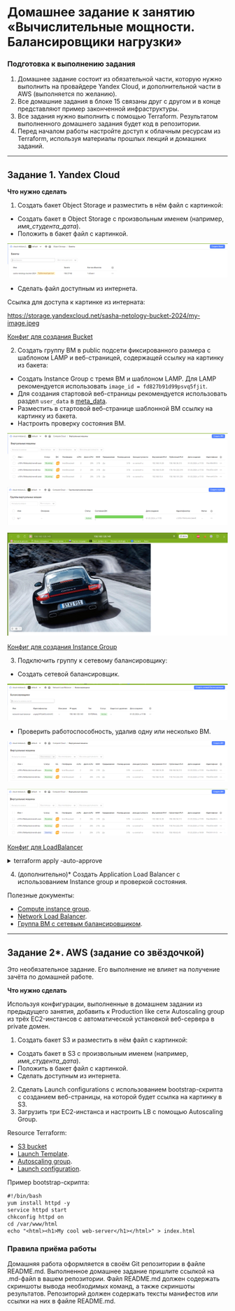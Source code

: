 # Домашнее задание к занятию «Вычислительные мощности. Балансировщики нагрузки»  

### Подготовка к выполнению задания

1. Домашнее задание состоит из обязательной части, которую нужно выполнить на провайдере Yandex Cloud, и дополнительной части в AWS (выполняется по желанию). 
2. Все домашние задания в блоке 15 связаны друг с другом и в конце представляют пример законченной инфраструктуры.  
3. Все задания нужно выполнить с помощью Terraform. Результатом выполненного домашнего задания будет код в репозитории. 
4. Перед началом работы настройте доступ к облачным ресурсам из Terraform, используя материалы прошлых лекций и домашних заданий.

---
## Задание 1. Yandex Cloud 

**Что нужно сделать**

1. Создать бакет Object Storage и разместить в нём файл с картинкой:

 - Создать бакет в Object Storage с произвольным именем (например, _имя_студента_дата_).
 - Положить в бакет файл с картинкой.

![Bucket](IMG/Bucket.PNG)


 - Сделать файл доступным из интернета.

 Ссылка для доступа к картинке из интерната:

 https://storage.yandexcloud.net/sasha-netology-bucket-2024/my-image.jpeg


 [Конфиг для создания Bucket](main/bucket.tf)

2. Создать группу ВМ в public подсети фиксированного размера с шаблоном LAMP и веб-страницей, содержащей ссылку на картинку из бакета:

 - Создать Instance Group с тремя ВМ и шаблоном LAMP. Для LAMP рекомендуется использовать `image_id = fd827b91d99psvq5fjit`.
 - Для создания стартовой веб-страницы рекомендуется использовать раздел `user_data` в [meta_data](https://cloud.yandex.ru/docs/compute/concepts/vm-metadata).
 - Разместить в стартовой веб-странице шаблонной ВМ ссылку на картинку из бакета.
 - Настроить проверку состояния ВМ.

![VM из LAMP](<IMG/Виртуальные машины IG.PNG>)

![Instance Group](<IMG/Instance Groupe .PNG>)

![Картинка](IMG/Картинка.PNG)

[Конфиг для создания Instance Group](main/group-instance.tf)


3. Подключить группу к сетевому балансировщику:

 - Создать сетевой балансировщик.

 ![LoadBalancer](IMG/LoadBalancer.PNG)

 - Проверить работоспособность, удалив одну или несколько ВМ.

 ![Удаление одной VM](<IMG/Удаление одной VM.PNG>)

 ![Автоматическое создание VM](<IMG/Автоматическое создание новой VM.PNG>)
 
 [Конфиг для LoadBalancer ](loadbalancer.tf)

<details>
<summary>terraform apply -auto-approve</summary>

```shell
zag1988@mytest-6:~/clopro-homeworks/terraform/main$ terraform apply -auto-approve

Terraform used the selected providers to generate the following execution plan. Resource actions are indicated with the following symbols:
  + create

Terraform will perform the following actions:

  # yandex_compute_instance_group.ig-1 will be created
  + resource "yandex_compute_instance_group" "ig-1" {
      + created_at          = (known after apply)
      + deletion_protection = false
      + folder_id           = "b1g7uad4bpp6ioe1fc7h"
      + id                  = (known after apply)
      + instances           = (known after apply)
      + name                = "ig-1"
      + service_account_id  = (known after apply)
      + status              = (known after apply)

      + allocation_policy {
          + zones = [
              + "ru-central1-a",
            ]
        }

      + deploy_policy {
          + max_creating     = 0
          + max_deleting     = 0
          + max_expansion    = 1
          + max_unavailable  = 2
          + startup_duration = 0
          + strategy         = (known after apply)
        }

      + health_check {
          + healthy_threshold   = 2
          + unhealthy_threshold = 2

          + http_options {
              + path = "/"
              + port = 80
            }
        }

      + instance_template {
          + labels      = (known after apply)
          + metadata    = (known after apply)
          + platform_id = "standard-v1"

          + boot_disk {
              + device_name = (known after apply)
              + mode        = "READ_WRITE"

              + initialize_params {
                  + image_id    = "fd84mbm158mu8bgl45cf"
                  + size        = (known after apply)
                  + snapshot_id = (known after apply)
                  + type        = "network-hdd"
                }
            }

          + network_interface {
              + ip_address   = (known after apply)
              + ipv4         = true
              + ipv6         = (known after apply)
              + ipv6_address = (known after apply)
              + nat          = true
              + network_id   = (known after apply)
              + subnet_ids   = (known after apply)
            }

          + resources {
              + core_fraction = 20
              + cores         = 2
              + memory        = 2
            }

          + scheduling_policy {
              + preemptible = true
            }
        }

      + load_balancer {
          + status_message    = (known after apply)
          + target_group_id   = (known after apply)
          + target_group_name = "target-group"
        }

      + scale_policy {
          + fixed_scale {
              + size = 3
            }
        }
    }

  # yandex_iam_service_account.bucket-sa will be created
  + resource "yandex_iam_service_account" "bucket-sa" {
      + created_at  = (known after apply)
      + description = "service account for bucket"
      + folder_id   = (known after apply)
      + id          = (known after apply)
      + name        = "bucket-sa"
    }

  # yandex_iam_service_account.sa-ig will be created
  + resource "yandex_iam_service_account" "sa-ig" {
      + created_at = (known after apply)
      + folder_id  = (known after apply)
      + id         = (known after apply)
      + name       = "sa-for-ig"
    }

  # yandex_iam_service_account_static_access_key.sa-static-key will be created
  + resource "yandex_iam_service_account_static_access_key" "sa-static-key" {
      + access_key           = (known after apply)
      + created_at           = (known after apply)
      + description          = "static access key for object storage"
      + encrypted_secret_key = (known after apply)
      + id                   = (known after apply)
      + key_fingerprint      = (known after apply)
      + secret_key           = (sensitive value)
      + service_account_id   = (known after apply)
    }

  # yandex_lb_network_load_balancer.load-balancer-1 will be created
  + resource "yandex_lb_network_load_balancer" "load-balancer-1" {
      + created_at          = (known after apply)
      + deletion_protection = (known after apply)
      + folder_id           = (known after apply)
      + id                  = (known after apply)
      + name                = "network-load-balancer"
      + region_id           = (known after apply)
      + type                = "external"

      + attached_target_group {
          + target_group_id = (known after apply)

          + healthcheck {
              + healthy_threshold   = 2
              + interval            = 2
              + name                = "http"
              + timeout             = 1
              + unhealthy_threshold = 2

              + http_options {
                  + path = "/"
                  + port = 80
                }
            }
        }

      + listener {
          + name        = "lb-listener"
          + port        = 80
          + protocol    = (known after apply)
          + target_port = (known after apply)

          + external_address_spec {
              + address    = (known after apply)
              + ip_version = "ipv4"
            }
        }
    }

  # yandex_resourcemanager_folder_iam_member.bucket-admin will be created
  + resource "yandex_resourcemanager_folder_iam_member" "bucket-admin" {
      + folder_id = "b1g7uad4bpp6ioe1fc7h"
      + id        = (known after apply)
      + member    = (known after apply)
      + role      = "storage.admin"
    }

  # yandex_resourcemanager_folder_iam_member.ig-editor will be created
  + resource "yandex_resourcemanager_folder_iam_member" "ig-editor" {
      + folder_id = "b1g7uad4bpp6ioe1fc7h"
      + id        = (known after apply)
      + member    = (known after apply)
      + role      = "admin"
    }

  # yandex_storage_bucket.vp-bucket will be created
  + resource "yandex_storage_bucket" "vp-bucket" {
      + access_key            = (known after apply)
      + acl                   = "public-read"
      + bucket                = "sasha-netology-bucket-2024"
      + bucket_domain_name    = (known after apply)
      + default_storage_class = (known after apply)
      + folder_id             = (known after apply)
      + force_destroy         = false
      + id                    = (known after apply)
      + secret_key            = (sensitive value)
      + website_domain        = (known after apply)
      + website_endpoint      = (known after apply)
    }

  # yandex_storage_object.image will be created
  + resource "yandex_storage_object" "image" {
      + access_key                    = (known after apply)
      + acl                           = "private"
      + bucket                        = (known after apply)
      + content_type                  = (known after apply)
      + id                            = (known after apply)
      + key                           = "my-image.jpeg"
      + object_lock_legal_hold_status = "OFF"
      + secret_key                    = (sensitive value)
      + source                        = "IMG/my-image.jpeg"
    }

  # yandex_vpc_network.netology-network will be created
  + resource "yandex_vpc_network" "netology-network" {
      + created_at                = (known after apply)
      + default_security_group_id = (known after apply)
      + folder_id                 = (known after apply)
      + id                        = (known after apply)
      + labels                    = (known after apply)
      + name                      = "develop"
      + subnet_ids                = (known after apply)
    }

  # yandex_vpc_subnet.public will be created
  + resource "yandex_vpc_subnet" "public" {
      + created_at     = (known after apply)
      + folder_id      = (known after apply)
      + id             = (known after apply)
      + labels         = (known after apply)
      + name           = "public-subnet"
      + network_id     = (known after apply)
      + v4_cidr_blocks = [
          + "192.168.10.0/24",
        ]
      + v6_cidr_blocks = (known after apply)
      + zone           = "ru-central1-a"
    }

Plan: 11 to add, 0 to change, 0 to destroy.

Changes to Outputs:
  + bucket_domain_name        = (known after apply)
  + external_load_balancer_ip = (known after apply)
yandex_iam_service_account.sa-ig: Creating...
yandex_vpc_network.netology-network: Creating...
yandex_iam_service_account.bucket-sa: Creating...
yandex_iam_service_account.sa-ig: Creation complete after 1s [id=aje6ii21pf19pni3svmo]
yandex_resourcemanager_folder_iam_member.ig-editor: Creating...
yandex_vpc_network.netology-network: Creation complete after 2s [id=enp79ot372oaef71oie5]
yandex_vpc_subnet.public: Creating...
yandex_vpc_subnet.public: Creation complete after 1s [id=e9b8hlljbb0ogpmmtav6]
yandex_iam_service_account.bucket-sa: Creation complete after 3s [id=ajevofdv2toqhsglen5u]
yandex_resourcemanager_folder_iam_member.bucket-admin: Creating...
yandex_iam_service_account_static_access_key.sa-static-key: Creating...
yandex_resourcemanager_folder_iam_member.ig-editor: Creation complete after 3s [id=b1g7uad4bpp6ioe1fc7h/admin/serviceAccount:aje6ii21pf19pni3svmo]
yandex_iam_service_account_static_access_key.sa-static-key: Creation complete after 2s [id=ajet6kf1t5a4rk8g2lo0]
yandex_storage_bucket.vp-bucket: Creating...
yandex_resourcemanager_folder_iam_member.bucket-admin: Creation complete after 3s [id=b1g7uad4bpp6ioe1fc7h/storage.admin/serviceAccount:ajevofdv2toqhsglen5u]
yandex_storage_bucket.vp-bucket: Creation complete after 2s [id=sasha-netology-bucket-2024]
yandex_storage_object.image: Creating...
yandex_compute_instance_group.ig-1: Creating...
yandex_storage_object.image: Creation complete after 0s [id=my-image.jpeg]
yandex_compute_instance_group.ig-1: Still creating... [10s elapsed]
yandex_compute_instance_group.ig-1: Still creating... [20s elapsed]
yandex_compute_instance_group.ig-1: Still creating... [30s elapsed]
yandex_compute_instance_group.ig-1: Still creating... [40s elapsed]
yandex_compute_instance_group.ig-1: Still creating... [50s elapsed]
yandex_compute_instance_group.ig-1: Still creating... [1m0s elapsed]
yandex_compute_instance_group.ig-1: Still creating... [1m10s elapsed]
yandex_compute_instance_group.ig-1: Still creating... [1m20s elapsed]
yandex_compute_instance_group.ig-1: Creation complete after 1m27s [id=cl191v764tbs4dclmmn8]
yandex_lb_network_load_balancer.load-balancer-1: Creating...
yandex_lb_network_load_balancer.load-balancer-1: Creation complete after 4s [id=enpdp3ffib49lck6rbf2]

Apply complete! Resources: 11 added, 0 changed, 0 destroyed.

Outputs:

bucket_domain_name = "http://sasha-netology-bucket-2024.storage.yandexcloud.net/my-image.jpeg"
external_load_balancer_ip = "158.160.128.149"
```

</details>

4. (дополнительно)* Создать Application Load Balancer с использованием Instance group и проверкой состояния.

Полезные документы:

- [Compute instance group](https://registry.terraform.io/providers/yandex-cloud/yandex/latest/docs/resources/compute_instance_group).
- [Network Load Balancer](https://registry.terraform.io/providers/yandex-cloud/yandex/latest/docs/resources/lb_network_load_balancer).
- [Группа ВМ с сетевым балансировщиком](https://cloud.yandex.ru/docs/compute/operations/instance-groups/create-with-balancer).

---
## Задание 2*. AWS (задание со звёздочкой)

Это необязательное задание. Его выполнение не влияет на получение зачёта по домашней работе.

**Что нужно сделать**

Используя конфигурации, выполненные в домашнем задании из предыдущего занятия, добавить к Production like сети Autoscaling group из трёх EC2-инстансов с  автоматической установкой веб-сервера в private домен.

1. Создать бакет S3 и разместить в нём файл с картинкой:

 - Создать бакет в S3 с произвольным именем (например, _имя_студента_дата_).
 - Положить в бакет файл с картинкой.
 - Сделать доступным из интернета.
2. Сделать Launch configurations с использованием bootstrap-скрипта с созданием веб-страницы, на которой будет ссылка на картинку в S3. 
3. Загрузить три ЕС2-инстанса и настроить LB с помощью Autoscaling Group.

Resource Terraform:

- [S3 bucket](https://registry.terraform.io/providers/hashicorp/aws/latest/docs/resources/s3_bucket)
- [Launch Template](https://registry.terraform.io/providers/hashicorp/aws/latest/docs/resources/launch_template).
- [Autoscaling group](https://registry.terraform.io/providers/hashicorp/aws/latest/docs/resources/autoscaling_group).
- [Launch configuration](https://registry.terraform.io/providers/hashicorp/aws/latest/docs/resources/launch_configuration).

Пример bootstrap-скрипта:

```
#!/bin/bash
yum install httpd -y
service httpd start
chkconfig httpd on
cd /var/www/html
echo "<html><h1>My cool web-server</h1></html>" > index.html
```
### Правила приёма работы

Домашняя работа оформляется в своём Git репозитории в файле README.md. Выполненное домашнее задание пришлите ссылкой на .md-файл в вашем репозитории.
Файл README.md должен содержать скриншоты вывода необходимых команд, а также скриншоты результатов.
Репозиторий должен содержать тексты манифестов или ссылки на них в файле README.md.
